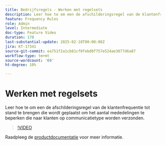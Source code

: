 ```yaml
---
title: Bedrijfsregels - Werken met regelsets
description: Leer hoe te om een de afschilderingsregel van de klantenfrequentie tot stand te brengen die wordt geplaatst om het aantal mededelingen te beperken die naar klanten worden verzonden op communicatietype in Adobe Journey Optimizer (AJO) wordt gebaseerd.
feature: Frequency Rules
role: Admin
level: Intermediate
doc-type: Feature Video
duration: 170
last-substantial-update: 2025-02-18T00:00:00Z
jira: KT-17341
source-git-commit: ea751f2a1cb81cf0febd0f757e524ae3077d6a87
workflow-type: tm+mt
source-wordcount: '69'
ht-degree: 10%

---
```



# Werken met regelsets

Leer hoe te om een de afschilderingsregel van de klantenfrequentie tot stand te brengen die wordt geplaatst om het aantal mededelingen te beperken die naar klanten op communicatietype worden verzonden.

>[!VIDEO](https://video.tv.adobe.com/v/3444732/?learn=on&enablevpops&captions=dut)

Raadpleeg de [productdocumentatie](https://experienceleague.adobe.com/nl/docs/journey-optimizer/using/configuration/rule-sets) voor meer informatie.
